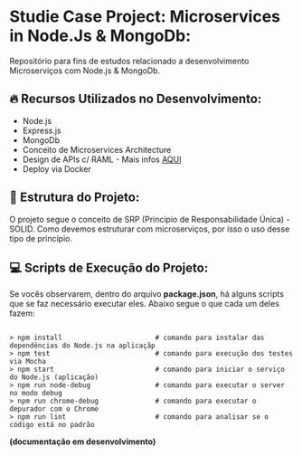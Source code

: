 # Studie Case Project: Microservices in Node.Js & MongoDb:

Repositório para fins de estudos relacionado a desenvolvimento Microserviços com Node.js & MongoDb. 

## :fire: Recursos Utilizados no Desenvolvimento: 

- Node.js
- Express.js
- MongoDb
- Conceito de Microservices Architecture
- Design de APIs c/ RAML - Mais infos [AQUI](https://raml.org/)
- Deploy via Docker


## :floppy_disk: Estrutura do Projeto:

O projeto segue o conceito de SRP (Princípio de Responsabilidade Única) - SOLID. Como devemos estruturar com microserviços, por isso o uso desse tipo de princípio.


## :computer: Scripts de Execução do Projeto:

Se vocês observarem, dentro do arquivo **package.json**, há alguns scripts que se faz necessário executar eles. Abaixo segue o que cada um deles fazem:

```

> npm install                       # comando para instalar das dependências do Node.js na aplicaçãp
> npm test                          # comando para execução dos testes via Mocha
> npm start                         # comando para iniciar o serviço do Node.js (aplicação)
> npm run node-debug                # comando para executar o server no modo debug
> npm run chrome-debug              # comando para executar o depurador com o Chrome
> npm run lint                      # comando para analisar se o código está no padrão

```


**(documentação em desenvolvimento)**
